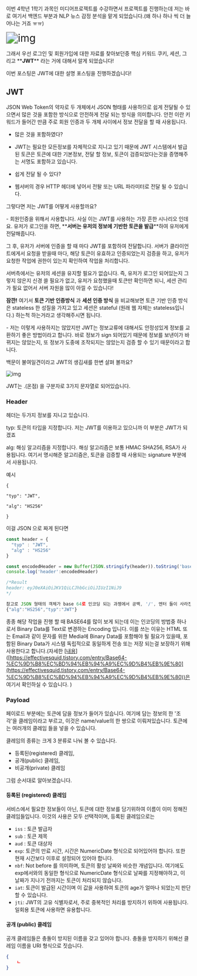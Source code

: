 이번 4학년 1학기 과목인 미디어프로젝트를 수강하면서 프로젝트를 진행하는데 저는 바로 여기서 백엔드 부분과 NLP 뉴스 감정 분석을 맡게 되었습니다.(왜 하나 하나 씩 더 늘어나는 거죠 ㅠㅠ)

<img src="https://blog.kakaocdn.net/dn/F5UdR/btq38fzopmb/FP1b5BVrJSfY6O8Fw7wBiK/img.jpg" alt="img" style="zoom:200%;" />



그래서 우선 로그인 및 회원가입에 대한 자료를 찾아보던중 핵심 키워드 쿠키, 세션, 그리고 \*\***JWT**\*\* 라는 거에 대해서 알게 되었습니다!

이번 포스팅은 JWT에 대한 설명 포스팅을 진행하겠습니다!

## JWT

JSON Web Token의 약자로 두 개체에서 JSON 형태를 사용하므로 쉽게 전달될 수 있으면서 많은 것을 포함한 방식으로 안전하게 전달 되는 방식을 의미합니다. 안전 이란 키워드가 들어간 만큼 주로 회원 인증과 두 개체 사이에서 정보 전달을 할 때 사용됩니다.

-   많은 것을 포함하였다?
-   JWT는 필요한 모든정보를 자체적으로 지니고 있기 때문에 JWT 시스템에서 발급된 토큰은 토큰에 대한 기본정보, 전달 할 정보, 토큰이 검증되었다는것을 증명해주는 서명도 포함하고 있습니다.

-   쉽게 전달 될 수 있다?
-   웹서버의 경우 HTTP 헤더에 넣어서 전돨 또는 URL 파라미터로 전달 될 수 있습니다.

그렇다면 저는 JWT를 어떻게 사용할까요?

\- 회원인증을 위해서 사용합니다. 사실 이는 JWT를 사용하는 가장 흔한 시나리오 인데요. 유저가 로그인을 하면, \*\***서버는 유저의 정보에 기반한 토큰을 발급**\*\*하여 유저에게 전달해줍니다.

그 후, 유저가 서버에 인증을 할 때 마다 JWT를 포함하여 전달합니다. 서버가 클라이언트에게서 요청을 받을때 마다, 해당 토큰이 유효하고 인증되었는지 검증을 하고, 유저가 요청한 작업에 권한이 있는지 확인하여 작업을 처리합니다.

서버측에서는 유저의 세션을 유지할 필요가 없습니다. 즉, 유저가 로그인 되어있는지 그렇지 않은지 신경 쓸 필요가 없고, 유저가 요청했을때 토큰만 확인하면 되니, 세션 관리가 필요 없어서 서버 자원을 많이 아낄 수 있습니다!

__잠깐!__ 여기서 __토큰 기반 인증방식__ 과 __세션 인증 방식__ 을 비교해보면 토큰 기반 인증 방식은 stateless 한 성질을 가지고 있고 세션은 stateful (원래 웹 자체는 stateless입니다.) 하는척 하는거라고 생각해주시면 됩니다.

\- 저는 이렇게 사용하지는 않았지만 JWT는 정보교류에 대해서도 안정성있게 정보를 교환하기 좋은 방법이라고 합니다. 바로 정보가 sign 되어있기 때문에 정보를 보낸이가 바뀌지는 않았는지, 또 정보가 도중에 조작되지는 않았는지 검증 할 수 있기 때문이라고 합니다.

백문이 불여일견이라고 JWT의 생김새를 한변 살펴 볼까요?

![img](https://blog.kakaocdn.net/dn/mnruK/btq38eUPKWs/tMGOK0qFvFqM93fYp69Az0/img.png)

JWT는 .(온점) 을 구분자로 3가지 문자열로 되어있습니다.

### Header

헤더는 두가지 정보를 지니고 있습니다.

typ: 토큰의 타입을 지정합니다. 저는 JWT를 이용하고 있으니까 이 부분은 JWT가 되겠죠

alg: 해싱 알고리즘을 지정합니다. 해싱 알고리즘은 보통 HMAC SHA256, RSA가 사용됩니다. 여기서 명시해준 알고리즘은, 토큰을 검증할 때 사용되는 signature 부분에서 사용됩니다.

예시

`{` 

`"typ": "JWT",`

`"alg": "HS256"`

`}`



이걸 JSON 으로 짜게 된다면 

```javascript
const header = {
  "typ" : "JWT",
  "alg" : "HS256"
}

const encodedHeader = new Buffer(JSON.stringify(header)).toString('base64').replace('=', '');
console.log('header':encodedHeader)

/*Result
header: eyJ0eXAiOiJKV1QiLCJhbGciOiJIUzI1NiJ9
*/

참고로 JSON 형태의 객체가 base 64로 인코딩 되는 과젱에서 공백, '/', 엔터 들이 사라진다. 따라서, 다음과 같은 문자열을 인코딩하게 된다.
{"alg":"HS256","typ":"JWT"}
```



종종 해당 작업을 진행 할 때 BASE64를 많이 보게 되는데 이는 인코딩의 방법중 하나로서 Binary Data를 Text로 변경하는 Encoding 입니다. 이를 쓰는 이유는 HTML 또는 Email과 같이 문자를 위한 Media에 Binary Data를 포함해야 될 필요가 있을때, 포함된 Binary Data가 시스템 독립적으로 동일하게 전송 또는 저장 되는걸 보장하기 위해 사용한다고 합니다.(자세한 \[[내용](https://effectivesquid.tistory.com/entry/Base64-%EC%9D%B8%EC%BD%94%EB%94%A9%EC%9D%B4%EB%9E%80)\]([https://effectivesquid.tistory.com/entry/Base64-%EC%9D%B8%EC%BD%94%EB%94%A9%EC%9D%B4%EB%9E%80](https://effectivesquid.tistory.com/entry/Base64-%EC%9D%B8%EC%BD%94%EB%94%A9%EC%9D%B4%EB%9E%80))은 여기서 확인하실 수 있습니다. )



### Payload

 페이로드 부분에는 토큰에 담을 정보가 들어가 있습니다. 여기에 담는 정보의 한 '조각'을 클레임이라고 부르고, 이것은 name/value의 한 쌍으로 이뤄져있습니다. 토큰에는 여러개의 클레임 들을 넣을 수 있습니다.

클레임의 종류는 크게 3 분류로 나눠 볼 수 있습니다.

* 등록된(registered) 클레임,
* 공개(public) 클레임,
* 비공개(private) 클레임

그럼 순서대로 알아보겠습니다.

#### 등록된 (registered) 클레임

서비스에서 필요한 정보들이 아닌, 토큰에 대한 정보를 담기위하여 이름이 이미 정해진 클레임들입니다. 이것의 사용은 모두 선택적이며, 등록된 클레임으로는 

* `iss` : 토큰 발급자
* `sub` : 토큰 제목
* `aud` : 토큰 대상자
* `exp`: 토큰의 만료 시간, 시간은 NumericDate 형식으로 되어있어야 합니다. 또한 현재 시간보다 이후로 설정되어 있어야 합니다.
* `nbf`: Not before 를 의미하며, 토큰의 활성 날짜와 비슷한 개념입니다. 여기에도 exp에서와의 동일한 형식으로 NumericDate 형식으로 날짜를 지정해야하고, 이 날짜가 지나기 전까지는 토큰이 처리되지 않습니다.
* `iat`: 토큰이 발급된 시간이며 이 값을 사용하여 토큰의 age가 얼마나 되었는지 판단할 수 있습니다.
* `jti`: JWT의 고유 식별자로서, 주로 중복적인 처리를 방지하기 위하여 사용됩니다. 일회용 토큰에 사용하면 유용합니다.



#### 공개 (public) 클레임

공개 클레임들은 충돌이 방지된 이름을 갖고 있어야 합니다. 충돌을 방지하기 위해선 클레임 이름을 URI 형식으로 짓습니다.

```json
{
	ㄴ
}
```


